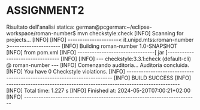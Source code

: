 # ASSIGNMENT2

Risultato dell'analisi statica:
german@pcgerman:~/eclipse-workspace/roman-number$ mvn checkstyle:check
[INFO] Scanning for projects...
[INFO] 
[INFO] ---------------------< it.unipd.mtss:roman-number >---------------------
[INFO] Building roman-number 1.0-SNAPSHOT
[INFO]   from pom.xml
[INFO] --------------------------------[ jar ]---------------------------------
[INFO] 
[INFO] --- checkstyle:3.3.1:check (default-cli) @ roman-number ---
[INFO] Comenzando auditoría...
Auditoría concluida.
[INFO] You have 0 Checkstyle violations.
[INFO] ------------------------------------------------------------------------
[INFO] BUILD SUCCESS
[INFO] ------------------------------------------------------------------------
[INFO] Total time:  1.227 s
[INFO] Finished at: 2024-05-20T07:00:21+02:00
[INFO] ------------------------------------------------------------------------

